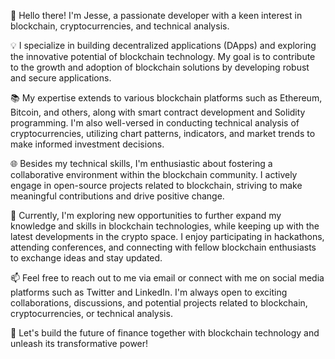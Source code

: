 👋 Hello there! I'm Jesse, a passionate developer with a keen interest in blockchain, cryptocurrencies, and technical analysis.

💡 I specialize in building decentralized applications (DApps) and exploring the innovative potential of blockchain technology. My goal is to contribute to the growth and adoption of blockchain solutions by developing robust and secure applications.

📚 My expertise extends to various blockchain platforms such as Ethereum, Bitcoin, and others, along with smart contract development and Solidity programming. I'm also well-versed in conducting technical analysis of cryptocurrencies, utilizing chart patterns, indicators, and market trends to make informed investment decisions.

🌐 Besides my technical skills, I'm enthusiastic about fostering a collaborative environment within the blockchain community. I actively engage in open-source projects related to blockchain, striving to make meaningful contributions and drive positive change.

🔭 Currently, I'm exploring new opportunities to further expand my knowledge and skills in blockchain technologies, while keeping up with the latest developments in the crypto space. I enjoy participating in hackathons, attending conferences, and connecting with fellow blockchain enthusiasts to exchange ideas and stay updated.

📫 Feel free to reach out to me via email or connect with me on social media platforms such as Twitter and LinkedIn. I'm always open to exciting collaborations, discussions, and potential projects related to blockchain, cryptocurrencies, or technical analysis.

🌟 Let's build the future of finance together with blockchain technology and unleash its transformative power!
<!---
jessedydx/jessedydx is a ✨ special ✨ repository because its `README.md` (this file) appears on your GitHub profile.
You can click the Preview link to take a look at your changes.
--->
